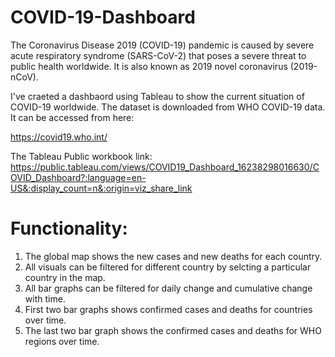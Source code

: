 # COVID-19-Dashboard

The Coronavirus Disease 2019 (COVID-19) pandemic is caused by severe acute
respiratory syndrome (SARS-CoV-2) that poses a severe threat to public health worldwide. It is
also known as 2019 novel coronavirus (2019-nCoV). 

I've craeted a dashbaord using Tableau to show the current situation of COVID-19 worldwide. The dataset is downloaded from WHO COVID-19 data. It can be accessed from here:

https://covid19.who.int/

The Tableau Public workbook link: https://public.tableau.com/views/COVID19_Dashboard_16238298016630/COVID_Dashboard?:language=en-US&:display_count=n&:origin=viz_share_link

# Functionality: 

1. The global map shows the new cases and new deaths for each country.
2. All visuals can be filtered for different country by selcting a particular country in the map.
3. All bar graphs can be filtered for daily change and cumulative change with time. 
4. First two bar graphs shows confirmed cases and deaths for countries over time.
5. The last two bar graph shows the confirmed cases and deaths for WHO regions over time.
